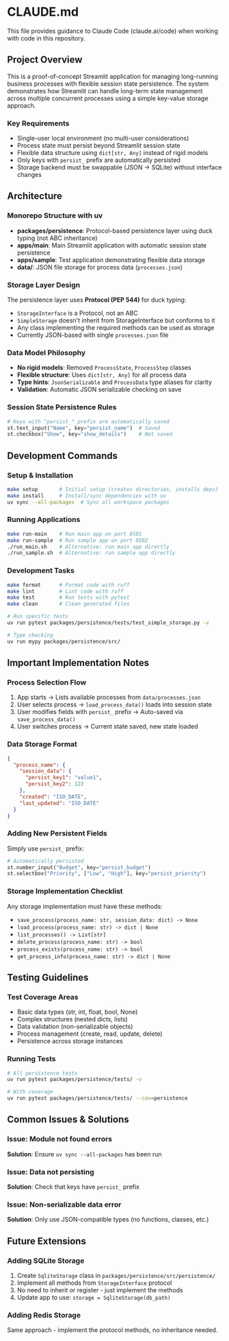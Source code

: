 # CLAUDE.md

This file provides guidance to Claude Code (claude.ai/code) when working with code in this repository.

## Project Overview

This is a proof-of-concept Streamlit application for managing long-running business processes with flexible session state persistence. The system demonstrates how Streamlit can handle long-term state management across multiple concurrent processes using a simple key-value storage approach.

### Key Requirements
- Single-user local environment (no multi-user considerations)
- Process state must persist beyond Streamlit session state
- Flexible data structure using `dict[str, Any]` instead of rigid models
- Only keys with `persist_` prefix are automatically persisted
- Storage backend must be swappable (JSON → SQLite) without interface changes

## Architecture

### Monorepo Structure with uv
- **packages/persistence**: Protocol-based persistence layer using duck typing (not ABC inheritance)
- **apps/main**: Main Streamlit application with automatic session state persistence
- **apps/sample**: Test application demonstrating flexible data storage
- **data/**: JSON file storage for process data (`processes.json`)

### Storage Layer Design
The persistence layer uses **Protocol (PEP 544)** for duck typing:
- `StorageInterface` is a Protocol, not an ABC
- `SimpleStorage` doesn't inherit from StorageInterface but conforms to it
- Any class implementing the required methods can be used as storage
- Currently JSON-based with single `processes.json` file

### Data Model Philosophy
- **No rigid models**: Removed `ProcessState`, `ProcessStep` classes
- **Flexible structure**: Uses `dict[str, Any]` for all process data
- **Type hints**: `JsonSerializable` and `ProcessData` type aliases for clarity
- **Validation**: Automatic JSON serializable checking on save

### Session State Persistence Rules
```python
# Keys with "persist_" prefix are automatically saved
st.text_input("Name", key="persist_name")  # Saved
st.checkbox("Show", key="show_details")    # Not saved
```

## Development Commands

### Setup & Installation
```bash
make setup       # Initial setup (creates directories, installs deps)
make install     # Install/sync dependencies with uv
uv sync --all-packages  # Sync all workspace packages
```

### Running Applications
```bash
make run-main    # Run main app on port 8501
make run-sample  # Run sample app on port 8502
./run_main.sh    # Alternative: run main app directly
./run_sample.sh  # Alternative: run sample app directly
```

### Development Tasks
```bash
make format      # Format code with ruff
make lint        # Lint code with ruff
make test        # Run tests with pytest
make clean       # Clean generated files

# Run specific tests
uv run pytest packages/persistence/tests/test_simple_storage.py -v

# Type checking
uv run mypy packages/persistence/src/
```

## Important Implementation Notes

### Process Selection Flow
1. App starts → Lists available processes from `data/processes.json`
2. User selects process → `load_process_data()` loads into session state
3. User modifies fields with `persist_` prefix → Auto-saved via `save_process_data()`
4. User switches process → Current state saved, new state loaded

### Data Storage Format
```json
{
  "process_name": {
    "session_data": {
      "persist_key1": "value1",
      "persist_key2": 123
    },
    "created": "ISO_DATE",
    "last_updated": "ISO_DATE"
  }
}
```

### Adding New Persistent Fields
Simply use `persist_` prefix:
```python
# Automatically persisted
st.number_input("Budget", key="persist_budget")
st.selectbox("Priority", ["Low", "High"], key="persist_priority")
```

### Storage Implementation Checklist
Any storage implementation must have these methods:
- `save_process(process_name: str, session_data: dict) -> None`
- `load_process(process_name: str) -> dict | None`
- `list_processes() -> List[str]`
- `delete_process(process_name: str) -> bool`
- `process_exists(process_name: str) -> bool`
- `get_process_info(process_name: str) -> dict | None`

## Testing Guidelines

### Test Coverage Areas
- Basic data types (str, int, float, bool, None)
- Complex structures (nested dicts, lists)
- Data validation (non-serializable objects)
- Process management (create, read, update, delete)
- Persistence across storage instances

### Running Tests
```bash
# All persistence tests
uv run pytest packages/persistence/tests/ -v

# With coverage
uv run pytest packages/persistence/tests/ --cov=persistence
```

## Common Issues & Solutions

### Issue: Module not found errors
**Solution**: Ensure `uv sync --all-packages` has been run

### Issue: Data not persisting
**Solution**: Check that keys have `persist_` prefix

### Issue: Non-serializable data error
**Solution**: Only use JSON-compatible types (no functions, classes, etc.)

## Future Extensions

### Adding SQLite Storage
1. Create `SqliteStorage` class in `packages/persistence/src/persistence/`
2. Implement all methods from `StorageInterface` protocol
3. No need to inherit or register - just implement the methods
4. Update app to use: `storage = SqliteStorage(db_path)`

### Adding Redis Storage
Same approach - implement the protocol methods, no inheritance needed.